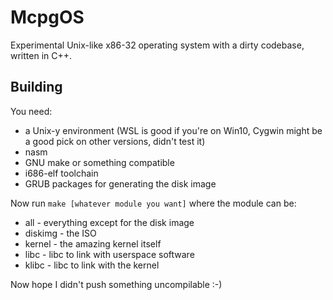 # McpgOS
Experimental Unix-like x86-32 operating system with a dirty codebase, written in
C++.

## Building
You need:
 * a Unix-y environment (WSL is good if you're on Win10, Cygwin might be a good
   pick on other versions, didn't test it)
 * nasm
 * GNU make or something compatible
 * i686-elf toolchain
 * GRUB packages for generating the disk image

Now run `make [whatever module you want]` where the module can be:
 * all - everything except for the disk image
 * diskimg - the ISO
 * kernel - the amazing kernel itself
 * libc - libc to link with userspace software
 * klibc - libc to link with the kernel

Now hope I didn't push something uncompilable :-)
